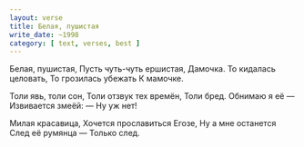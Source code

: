 ```yaml
---
layout: verse
title: Белая, пушистая
write_date: ~1998
category: [ text, verses, best ]
---
```

Белая, пушистая,
Пусть чуть-чуть ершистая,
Дамочка.
То кидалась целовать,
То грозилась убежать
К мамочке.

Толи явь, толи сон,
Толи отзвук тех времён,
Толи бред.
Обнимаю я её —
Извивается змеёй:
— Ну уж нет!

Милая красавица,
Хочется прославиться
Егозе,
Ну а мне останется
След её румянца —
Только след.
